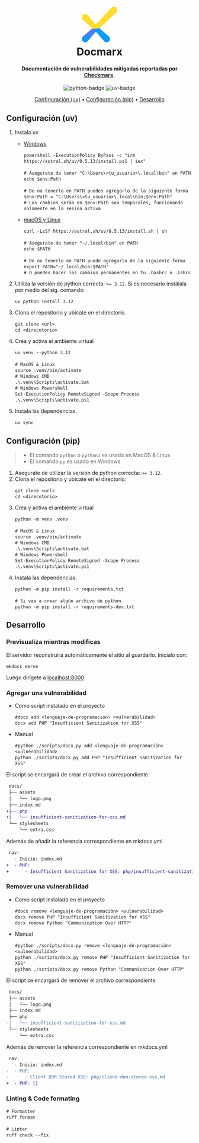 <h1 align="center">
    <br>
    <img src="docs/assets/logo.png" alt="Markdownify" height="100"/>
    <br>
    Docmarx
</h1>

<h4 align="center">Documentación de vulnerabilidades mitigadas reportadas por <a href="https://checkmarx.com/" target="_blank">Checkmarx</a>.</h4>

<p align="center">
    <img alt="python-badge" src="https://img.shields.io/badge/python-3.12-3670A0?style=for-the-badge&logo=python&logoColor=ffdd54">
    <img alt="uv-badge" src="https://img.shields.io/badge/uv-0.5.13-3670A0?style=for-the-badge&logo=uv&logoColor=ffdd54">
</p>

<p align="center">
    <a href="#configuración-uv">Configuración (uv)</a> •
    <a href="#configuración-pip">Configuración (pip)</a> •
    <a href="#desarrollo">Desarrollo</a>
</p>

## Configuración (uv)

1. Instala uv
   - [Windows](https://docs.astral.sh/uv/getting-started/installation/#__tabbed_1_2)

      ```shell
      powershell -ExecutionPolicy ByPass -c "irm https://astral.sh/uv/0.5.13/install.ps1 | iex"

      # Asegurate de tener "C:\Users\<tu_usuario>\.local\bin" en PATH
      echo $env:Path

      # De no tenerlo en PATH puedes agregarlo de la siguiente forma
      $env:Path = "C:\Users\<tu_usuario>\.local\bin;$env:Path"
      # Los cambios serán en $env:Path son temporales, funcionando solamente en la sesión activa
      ```

   - [macOS y Linux](https://docs.astral.sh/uv/getting-started/installation/#__tabbed_1_1)

      ```shell
      curl -LsSf https://astral.sh/uv/0.5.13/install.sh | sh

      # Asegurate de tener "~/.local/bin" en PATH
      echo $PATH

      # De no tenerlo en PATH puede agregarlo de la siguiente forma
      export PATH="~/.local/bin:$PATH"
      # O puedes hacer los cambios permanentes en tu .bashrc o .zshrc
      ```

2. Utiliza la versión de python correcta: `>= 3.12`. Si es necesario instálala por medio del sig. comando:
   ```shell
   uv python install 3.12
   ```
3. Clona el repositorio y ubícate en el directorio.
   ```shell
   git clone <url>
   cd <direcotorio>
   ```
4. Crea y activa el ambiente virtual
   ```shell
   uv venv --python 3.12

   # MacOS & Linux
   source .venv/bin/activate
   # Windows CMD
   .\.venv\Scripts\activate.bat
   # Windows Powershell
   Set-ExecutionPolicy RemoteSigned -Scope Process
   .\.venv\Scripts\activate.ps1
   ```
5. Instala las dependencias.
   ```shell
   uv sync
   ```

## Configuración (pip)
> - El comando `python` o `python3` es usado en MacOS & Linux
> - El comando `py` es usado en Windows

1. Asegurate de utilizar la versión de python correcta: `>= 3.12`.
2. Clona el repositorio y ubícate en el directorio.
   ```shell
   git clone <url>
   cd <direcotorio>
   ```
3. Crea y activa el ambiente virtual
   ```shell
   python -m venv .venv

   # MacOS & Linux
   source .venv/bin/activate
   # Windows CMD
   .\.venv\Scripts\activate.bat
   # Windows Powershell
   Set-ExecutionPolicy RemoteSigned -Scope Process
   .\.venv\Scripts\activate.ps1
   ```
4. Instala las dependencias.
   ```shell
   python -m pip install -r requirements.txt

   # Si vas a crear algún archivo de python
   python -m pip install -r requirements-dev.txt
   ```

## Desarrollo

### Previsualiza mientras modificas

El servidor reconstruirá automáticamente el sitio al guardarlo. Inícialo con:

```shell
mkdocs serve
```

Luego dirígete a [localhost:8000](http://localhost:8000)

### Agregar una vulnerabilidad

- Como script instalado en el proyecto
   ```shell
   #docx add <lenguaje-de-programación> <vulnerabilidad>
   docx add PHP "Insufficient Sanitization for XSS"
   ```
- Manual
   ```shell
   #python ./scripts/docx.py add <lenguaje-de-programación> <vulnerabilidad>
   python ./scripts/docx.py add PHP "Insufficient Sanitization for XSS"
   ```

El script se encargará de crear el archivo correspondiente

```diff
 docs/
 ├── assets
 │   └── logo.png
 ├── index.md
+├── php
+│   └── insufficient-sanitization-for-xss.md
 └── stylesheets
     └── extra.css
```

Además de añadir la referencia correspondiente en mkdocs.yml

```diff
 nav:
   - Inicio: index.md
+  - PHP:
+      - Insufficient Sanitization for XSS: php/insufficient-sanitization-for-xss.md
```

### Remover una vulnerabilidad

- Como script instalado en el proyecto
   ```shell
   #docx remove <lenguaje-de-programación> <vulnerabilidad>
   docx remove PHP "Insufficient Sanitization for XSS"
   docx remove Python "Communication Over HTTP"
   ```
- Manual
   ```shell
   #python ./scripts/docx.py remove <lenguaje-de-programación> <vulnerabilidad>
   python ./scripts/docx.py remove PHP "Insufficient Sanitization for XSS"
   python ./scripts/docx.py remove Python "Communication Over HTTP"
   ```

El script se encargará de remover el archivo correspondiente

```diff
 docs/
 ├── assets
 │   └── logo.png
 ├── index.md
 ├── php
-│   └── insufficient-sanitization-for-xss.md
 └── stylesheets
     └── extra.css
```

Además de remover la referencia correspondiente en mkdocs.yml

```diff
 nav:
   - Inicio: index.md
-  - PHP:
-      - Client DOM Stored XSS: php/client-dom-stored-xss.md
+  - PHP: []
```

### Linting & Code formating

```shell
# Formatter
ruff format

# Linter
ruff check --fix
```
